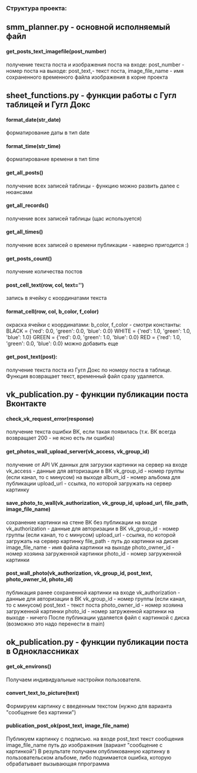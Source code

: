 ### Структура проекта:
## smm_planner.py - основной исполняемый файл


#### get_posts_text_imagefile(post_number)
получение текста поста и изображения поста 
на входе:
post_number - номер поста
на выходе: 
post_text,- текст поста,  image_file_name - имя сохраненного временного файла изображения в корне проекта


## sheet_functions.py - функции работы с Гугл таблицей и Гугл Докс

#### format_date(str_date)
форматирование даты в тип date

#### format_time(str_time)
форматирование времени в тип time

#### get_all_posts()
получение всех записей таблицы - функцию можно развить далее с нюансами

#### get_all_records()
получение всех записей таблицы (щас используется)

#### get_all_times()
получение всех записей о времени публикации - наверно пригодится :) 

#### get_posts_count()
получение количества постов

#### post_cell_text(row, col, text='')
запись в ячейку с координатами текста

#### format_cell(row, col, b_color, f_color)
окраска ячейки с координатами: b_color, f_color - смотри константы:
BLACK = {'red': 0.0, 'green': 0.0, 'blue': 0.0}
WHITE = {'red': 1.0, 'green': 1.0, 'blue': 1.0}
GREEN = {'red': 0.0, 'green': 1.0, 'blue': 0.0}
RED = {'red': 1.0, 'green': 0.0, 'blue': 0.0}
можно добавить еще


#### get_post_text(post):
получение текста поста из Гугл Докс по номеру поста в таблице. Функция возвращает текст, временный файл сразу удаляется. 



## vk_publication.py - функции публикации поста Вконтакте

#### check_vk_request_error(response)
получение текста ошибки ВК, если такая появилась (т.к. ВК всегда возвращает 200 - не ясно есть ли ошибка)


#### get_photos_wall_upload_server(vk_access, vk_group_id)
получение от API VK данных для загрузки картинки на сервер
на входе 
vk_access - данные для авторизации в ВК
vk_group_id - номер группы (если канал, то с минусом)
на выходе
album_id - номер альбома для публикации
upload_url - ссылка, по которой загружать на сервер картинку


#### save_photo_to_wall(vk_authorization, vk_group_id, upload_url, file_path, image_file_name)
сохранение картинки на стене ВК без публикации
на входе 
vk_authorization - данные для авторизации в ВК
vk_group_id - номер группы (если канал, то с минусом)
upload_url - ссылка, по которой загружать на сервер картинку
file_path - путь до картинки на диске
image_file_name - имя файла картинки
на выходе
photo_owner_id - номер хозяина загруженной картинки
photo_id - номер загруженной картинки


#### post_wall_photo(vk_authorization, vk_group_id, post_text, photo_owner_id, photo_id)
публикация ранее сохраненной картинки
на входе
vk_authorization - данные для авторизации в ВК
vk_group_id - номер группы (если канал, то с минусом)
post_text - текст поста
photo_owner_id - номер хозяина загруженной картинки
photo_id - номер загруженной картинки
на выходе - ничего
После публикации удаляется файл с картинкой с диска (возможно это надо перенести в main)


## ok_publication.py - функции публикации поста в Одноклассниках


#### get_ok_environs()
Получаем индивидуальные настройки пользователя.


#### convert_text_to_picture(text)
Формируем картинку с введенным текстом (нужно для варианта "сообщение без картинки")


#### publication_post_ok(post_text, image_file_name)
Публикуем картинку с подписью.
на входе
post_text текст сообщения
image_file_name путь до изображения (вариант "сообщение с картинкой")
В результате получаем опубликованную картинку в пользовательском альбоме, либо поднимается ошибка, которую обрабатывает вызывающая ппрограмма
